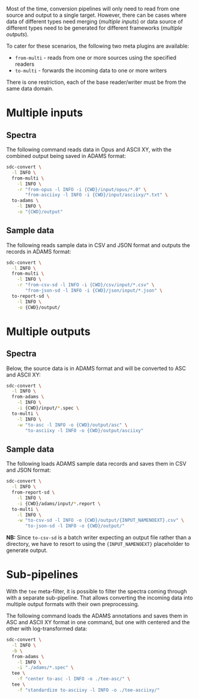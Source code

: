 Most of the time, conversion pipelines will only need to read from one
source and output to a single target. However, there can be cases where
data of different types need merging (*multiple inputs*) or data source
of different types need to be generated for different frameworks (*multiple outputs*).

To cater for these scenarios, the following two meta plugins are available:

* `from-multi` - reads from one or more sources using the specified readers
* `to-multi` - forwards the incoming data to one or more writers

There is one restriction, each of the base reader/writer must be from the
same data domain.


# Multiple inputs

## Spectra

The following command reads data in Opus and ASCII XY, with the combined 
output being saved in ADAMS format:

```bash
sdc-convert \
  -l INFO \
  from-multi \
    -l INFO \
    -r "from-opus -l INFO -i {CWD}/input/opus/*.0" \
       "from-asciixy -l INFO -i {CWD}/input/asciixy/*.txt" \
  to-adams \
    -l INFO \
    -o "{CWD}/output"
```

## Sample data

The following reads sample data in CSV and JSON format and outputs the records
in ADAMS format:

```bash
sdc-convert \
  -l INFO \
  from-multi \
    -l INFO \
    -r "from-csv-sd -l INFO -i {CWD}/csv/input/*.csv" \
       "from-json-sd -l INFO -i {CWD}/json/input/*.json" \
  to-report-sd \
    -l INFO \
    -o {CWD}/output/
```


# Multiple outputs

## Spectra

Below, the source data is in ADAMS format and will be
converted to ASC and ASCII XY:

```bash
sdc-convert \
  -l INFO \
  from-adams \
    -l INFO \
    -i {CWD}/input/*.spec \
  to-multi \
    -l INFO \
    -w "to-asc -l INFO -o {CWD}/output/asc" \
       "to-asciixy -l INFO -o {CWD}/output/asciixy"
```

## Sample data

The following loads ADAMS sample data records and saves them in CSV
and JSON format:

```bash
sdc-convert \
  -l INFO \
  from-report-sd \
    -l INFO \
    -i {CWD}/adams/input/*.report \
  to-multi \
    -l INFO \
    -w "to-csv-sd -l INFO -o {CWD}/output/{INPUT_NAMENOEXT}.csv" \
       "to-json-sd -l INFO -o {CWD}/output/"
```

**NB:** Since `to-csv-sd` is a batch writer expecting an output file rather 
than a directory, we have to resort to using the `{INPUT_NAMENOEXT}`
placeholder to generate output.


# Sub-pipelines

With the `tee` meta-filter, it is possible to filter the spectra coming through with a separate
sub-pipeline. That allows converting the incoming data into multiple output formats with
their own preprocessing.

The following command loads the ADAMS annotations and saves them in ASC and ASCII XY format
in one command, but one with centered and the other with log-transformed data:

```bash
sdc-convert \
  -l INFO \
  -b \
  from-adams \
    -l INFO \
    -i "./adams/*.spec" \
  tee \
    -f "center to-asc -l INFO -o ./tee-asc/" \
  tee \
    -f "standardize to-asciixy -l INFO -o ./tee-asciixy/"
```
